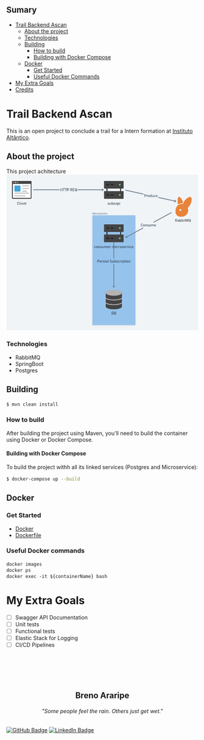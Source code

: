 ## Sumary 

- [Trail Backend Ascan](#trail-backend-ascan)
  - [About the project](#about-the-project)
  - [Technologies](#technologies)
  - [Building](#building)
    - [How to build](#how-to-build)
    - [Building with Docker Compose](#building-with-docker-compose)
  - [Docker](#docker)
    - [Get Started](#get-started)
    - [Useful Docker Commands](#useful-docker-commands)
- [My Extra Goals](#my-extra-goals)
- [Credits](#scroll-credits)

# Trail Backend Ascan

This is an open project to conclude a trail for a Intern formation at
[Instituto Altântico](https://www.atlantico.com.br/).


## About the project

This project achitecture
![img.png](Assets/img.png)

### Technologies

- RabbitMQ
- SpringBoot
- Postgres

## Building

```bash
$ mvn clean install
```

### How to build

After building the project using Maven, you'll need to build the container using Docker or Docker Compose.

#### Building with Docker Compose

To build the project withh all its linked services (Postgres and Microservice):

```bash
$ docker-compose up --build
```

## Docker

### Get Started

* [Docker](https://docs.docker.com/userguide)
* [Dockerfile](https://docs.docker.com/reference/builder)

### Useful Docker commands

```
docker images
docker ps
docker exec -it ${containerName} bash
```

# My Extra Goals

- [ ] Swagger API Documentation
- [ ] Unit tests
- [ ] Functional tests
- [ ] Elastic Stack for Logging
- [ ] CI/CD Pipelines

<br><br><br><br>
<h2 align="center">Breno Araripe</strong>
<h6 align="center">"Some people feel the rain. Others just get wet."</h4>

[![GitHub Badge](https://img.shields.io/badge/GitHub-100000?style=for-the-badge&logo=github&logoColor=white)](https://github.com/brenoma)
[![LinkedIn Badge](https://img.shields.io/badge/LinkedIn-0077B5?style=for-the-badge&logo=linkedin&logoColor=white)](https://www.linkedin.com/in/brenoma)